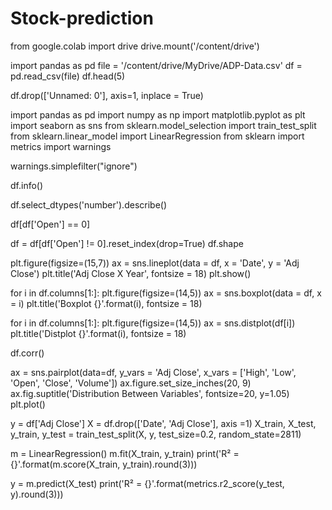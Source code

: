 # Stock-prediction

from google.colab import drive
drive.mount('/content/drive')


import pandas as pd
file = '/content/drive/MyDrive/ADP-Data.csv'
df = pd.read_csv(file)
df.head(5)

df.drop(['Unnamed: 0'], axis=1, inplace = True)

import pandas as pd
import numpy as np
import matplotlib.pyplot as plt
import seaborn as sns
from sklearn.model_selection import train_test_split
from sklearn.linear_model import LinearRegression
from sklearn import metrics
import warnings

warnings.simplefilter("ignore")

df.info()

df.select_dtypes('number').describe()

df[df['Open'] == 0]

df = df[df['Open'] != 0].reset_index(drop=True)
df.shape

plt.figure(figsize=(15,7))
ax = sns.lineplot(data = df, x = 'Date', y = 'Adj Close')
plt.title('Adj Close X Year', fontsize = 18)
plt.show()

for i in df.columns[1:]:
    plt.figure(figsize=(14,5))
    ax = sns.boxplot(data = df, x = i)
    plt.title('Boxplot {}'.format(i), fontsize = 18)
    

for i in df.columns[1:]:
    plt.figure(figsize=(14,5))
    ax = sns.distplot(df[i])
    plt.title('Distplot {}'.format(i), fontsize = 18)
    
df.corr()

ax = sns.pairplot(data=df, y_vars = 'Adj Close', x_vars = ['High', 'Low', 'Open', 'Close', 'Volume'])
ax.figure.set_size_inches(20, 9)
ax.fig.suptitle('Distribution Between Variables', fontsize=20, y=1.05)
plt.plot()

y = df['Adj Close']
X = df.drop(['Date', 'Adj Close'], axis =1)
X_train, X_test, y_train, y_test = train_test_split(X, y, test_size=0.2, random_state=2811)

m = LinearRegression()
m.fit(X_train, y_train)
print('R² = {}'.format(m.score(X_train, y_train).round(3)))

y = m.predict(X_test)
print('R² = {}'.format(metrics.r2_score(y_test, y).round(3)))
